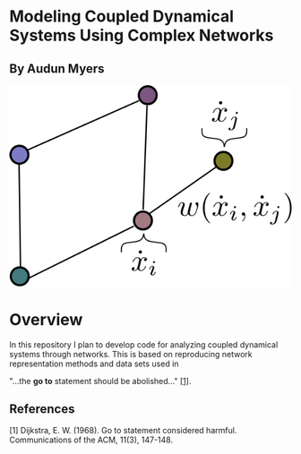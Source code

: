# Modeling Coupled Dynamical Systems Using Complex Networks
## By Audun Myers

![alt text](images/coupled_dyn_sys_network.png)

# Overview

In this repository I plan to develop code for analyzing coupled dynamical systems through networks. This is based on reproducing network representation methods and data sets used in 


"...the **go to** statement should be abolished..." [[1]](#1).

## References
<a id="1">[1]</a> 
Dijkstra, E. W. (1968). 
Go to statement considered harmful. 
Communications of the ACM, 11(3), 147-148.
